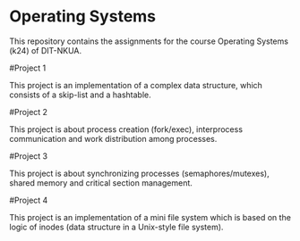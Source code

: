 # Operating Systems

This repository contains the assignments for the course Operating Systems (k24) of DIT-NKUA.

#Project 1

This project is an implementation of a complex data structure, 
which consists of a skip-list and a hashtable.

#Project 2

This project is about process creation (fork/exec), interprocess 
communication and work distribution among processes.

#Project 3

This project is about synchronizing processes (semaphores/mutexes),
shared memory and critical section management.

#Project 4

This project is an implementation of a mini file system which is based 
on the logic of inodes (data structure in a Unix-style file system).
